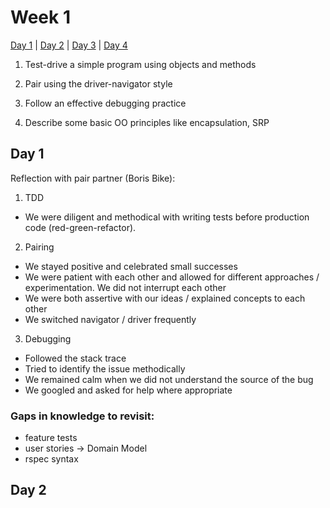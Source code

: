 # Week 1

[Day 1](#day_1)  |  [Day 2](#day_2)  |  [Day 3](#day_3)  |  [Day 4](#day_4)

1. Test-drive a simple program using objects and methods

2. Pair using the driver-navigator style

3. Follow an effective debugging practice

4. Describe some basic OO principles like encapsulation, SRP

## Day 1

Reflection with pair partner (Boris Bike):  

1. TDD
- We were diligent and methodical with writing tests before production code
(red-green-refactor).  

2. Pairing
- We stayed positive and celebrated small successes
- We were patient with each other and allowed for different approaches /
experimentation. We did not interrupt each other
- We were both assertive with our ideas / explained concepts to each other
- We switched navigator / driver frequently   

3. Debugging
- Followed the stack trace
- Tried to identify the issue methodically
- We remained calm when we did not understand the source of the bug
- We googled and asked for help where appropriate   

### Gaps in knowledge to revisit:
- feature tests
- user stories -> Domain Model
- rspec syntax

## Day 2
